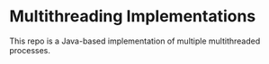 # Multithreading Implementations

This repo is a Java-based implementation of multiple multithreaded processes.
